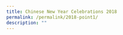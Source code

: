 ```yaml
---
title: Chinese New Year Celebrations 2018
permalink: /permalink/2018-point1/
description: ""
---
```

